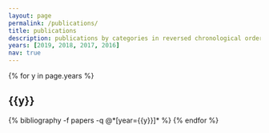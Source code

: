 ```yaml
---
layout: page
permalink: /publications/
title: publications
description: publications by categories in reversed chronological order. * denotes equal contribution.
years: [2019, 2018, 2017, 2016]
nav: true
---
```


<div class="publications">

{% for y in page.years %}
  <h2 class="year">{{y}}</h2>
  {% bibliography -f papers -q @*[year={{y}}]* %}
{% endfor %}

</div>
